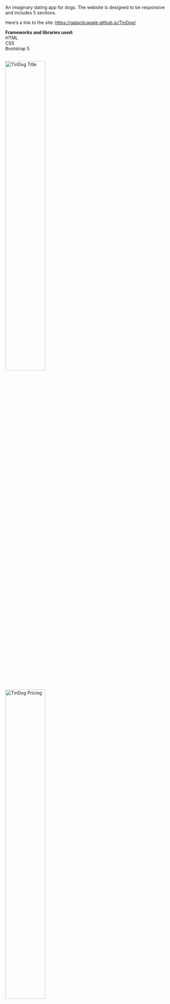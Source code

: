 An imaginary dating app for dogs. The website is designed to be responsive and includes 5 sections. 

Here’s a link to the site: https://galacticagale.github.io/TinDog/ 

<b>Frameworks and libraries used:</b>
<br>HTML
<br>CSS
<br>Bootstrap 5

<br><img width="50%" alt="TinDog Title" src="https://user-images.githubusercontent.com/105587124/179401104-e353da86-e899-42ac-bcf8-f11479ce87f9.png">

<br><img width="50%" alt="TinDog Pricing" src="https://user-images.githubusercontent.com/105587124/179401100-4033f498-160b-4f5e-9053-63aef8f85283.png">
